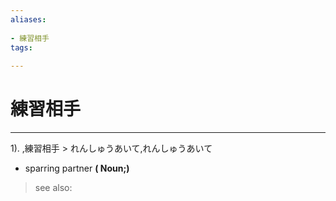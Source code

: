 ```yaml
---
aliases:
    
- 練習相手
tags:
    
---
```


# 練習相手
---
1).
,練習相手 > れんしゅうあいて,れんしゅうあいて

- sparring partner
**( Noun;)**
> see also: 
            